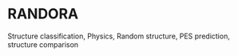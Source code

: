 # RANDORA
Structure classification, Physics, Random structure, PES prediction, structure comparison
